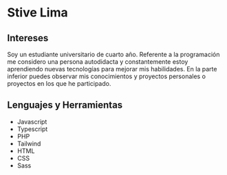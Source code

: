 # Stive Lima

## Intereses
Soy un estudiante universitario de cuarto año. Referente a la programación me considero una persona autodidacta y constantemente estoy aprendiendo nuevas tecnologías para mejorar mis habilidades. En la parte inferior puedes observar mis conocimientos y proyectos personales o proyectos en los que he participado.

## Lenguajes y Herramientas
* Javascript
* Typescript
* PHP
* Tailwind
* HTML
* CSS
* Sass
